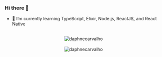 ### Hi there 👋

- 🌱 I’m currently learning TypeScript, Elixir, Node.js, ReactJS, and React Native

<br/>

<div align="center"><img align="center" src="https://github-readme-stats.vercel.app/api/top-langs?username=daphnecarvalho&show_icons=true&hide_border=true&locale=en&layout=compact&theme=dracula" alt="daphnecarvalho" /></div>

<br/>

<div align="center"><img align="center" src="http://github-readme-streak-stats.herokuapp.com?user=daphnecarvalho&theme=dracula&hide_border=true&date_format=j%20M%5B%20Y%5D" alt="daphnecarvalho" /></div>

<!-- 
- 🔭 I’m currently working on ...
- 👯 I’m looking to collaborate on ...
- 🤔 I’m looking for help with ...
- 💬 Ask me about ...
- 📫 How to reach me: ...
- 😄 Pronouns: ...
- ⚡ Fun fact: ...
-->
